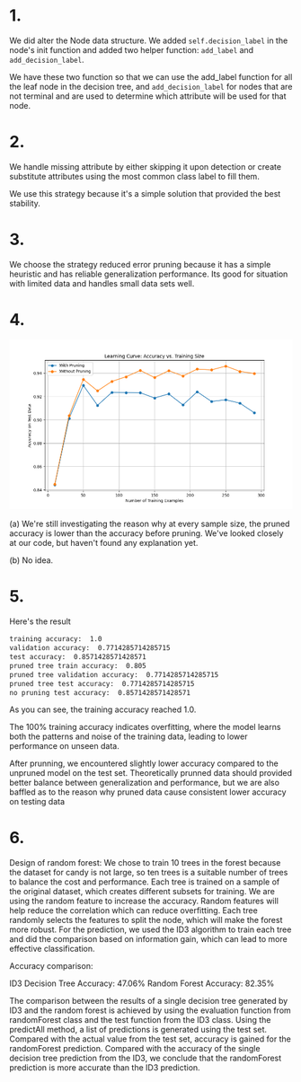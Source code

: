 # 1. 

We did alter the Node data structure. We added `self.decision_label` in the node's init function and added two helper function: `add_label` and `add_decision_label`.

We have these two function so that we can use the add_label function for all the leaf node in the decision tree, and `add_decision_label` for nodes that are not terminal and are used to determine which attribute will be used for that node.

# 2. 

We handle missing attribute by either skipping it upon detection or create substitute attributes using the most common class label to fill them. 

We use this strategy because it's a simple solution that provided the best stability.

# 3. 

We choose the strategy reduced error pruning because it has a simple heuristic and has reliable generalization performance. Its good for situation with limited data and handles small data sets well. 

# 4.
![Project logo](4.jpg)

(a) We're still investigating the reason why at every sample size, the pruned accuracy is lower than the accuracy before pruning. We've looked closely at our code, but haven't found any explanation yet. 

(b) No idea.
# 5.

Here's the result

```
training accuracy:  1.0
validation accuracy:  0.7714285714285715
test accuracy:  0.8571428571428571
pruned tree train accuracy:  0.805
pruned tree validation accuracy:  0.7714285714285715
pruned tree test accuracy:  0.7714285714285715
no pruning test accuracy:  0.8571428571428571
```

As you can see, the training accuracy reached 1.0.

The 100% training accuracy indicates overfitting, where the model learns both the patterns and noise of the training data, leading to lower performance on unseen data.

After prunning, we encountered slightly lower accuracy compared to the unpruned model on the test set. Theoretically prunned data should provided better balance between generalization and performance, but we are also baffled as to the reason why pruned data cause consistent lower accuracy on testing data

# 6. 
Design of random forest:
We chose to train 10 trees in the forest because the dataset for candy is not large, so ten trees is a suitable number of trees to balance the cost and performance.
Each tree is trained on a sample of the original dataset, which creates different subsets for training. We are using the random feature to increase the accuracy. Random features will help reduce the correlation which can reduce overfitting. Each tree randomly selects the features to split the node, which will make the forest more robust. For the prediction, we used the ID3 algorithm to train each tree and did the comparison based on information gain, which can lead to more effective classification.

Accuracy comparison:

ID3 Decision Tree Accuracy: 47.06%
Random Forest Accuracy: 82.35%

The comparison between the results of a single decision tree generated by ID3 and the random forest is achieved by using the evaluation function from randomForest class and the test function from the ID3 class. Using the predictAll method, a list of predictions is generated using the test set. Compared with the actual value from the test set, accuracy is gained for the randomForest prediction. Compared with the accuracy of the single decision tree prediction from the ID3, we conclude that the randomForest prediction is more accurate than the ID3 prediction.


